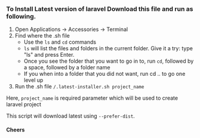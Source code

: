 ### To Install Latest version of laravel Download this file and run as following.


1. Open Applications -> Accessories -> Terminal
2. Find where the .sh file
     * Use the `ls` and `cd` commands 
     * `ls` will list the files and folders in the current folder. Give it a try: type "ls" and press Enter.
     * Once you see the folder that you want to go in to, run `cd`, followed by a space, followed by a folder name
     * If you when into a folder that you did not want, run cd .. to go one level up
3. Run the .sh file 
    `/.latest-installer.sh project_name`

Here, `project_name` is required parameter which will be used to create laravel project

This script will download latest using `--prefer-dist`. 



#### Cheers
